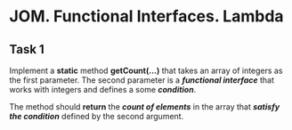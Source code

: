 # JOM. Functional Interfaces. Lambda
## Task 1
Implement a **static** method **getCount(...)** that takes an array of integers as the first parameter. The second parameter is a **_functional interface_** that works with integers and defines a some **_condition_**.

The method should **return** the **_count of elements_** in the array that **_satisfy the condition_** defined by the second argument.
